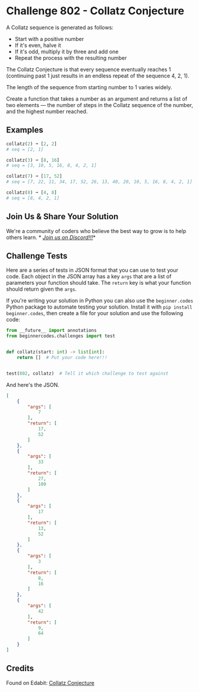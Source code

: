 # Challenge 802 - Collatz Conjecture

A Collatz sequence is generated as follows:
- Start with a positive number
- If it's even, halve it
- If it's odd, multiply it by three and add one
- Repeat the process with the resulting number

The Collatz Conjecture is that every sequence eventually reaches 1 (continuing past 1 just results in an endless repeat of the sequence 4, 2, 1).

The length of the sequence from starting number to 1 varies widely.

Create a function that takes a number as an argument and returns a list of two elements — the number of steps in the Collatz sequence of the number, and the highest number reached.

## Examples
```python
collatz(2) ➞ [2, 2]
# seq = [2, 1]

collatz(3) ➞ [8, 16]
# seq = [3, 10, 5, 16, 8, 4, 2, 1]

collatz(7) ➞ [17, 52]
# seq = [7, 22, 11, 34, 17, 52, 26, 13, 40, 20, 10, 5, 16, 8, 4, 2, 1]

collatz(8) ➞ [4, 8]
# seq = [8, 4, 2, 1]
```
## Join Us & Share Your Solution

We're a community of coders who believe the best way to grow is to help others learn. *
*[Join us on Discord!!!](https://discord.gg/sfHykntuGy)**

## Challenge Tests

Here are a series of tests in JSON format that you can use to test your code. Each object in the JSON array has a
key `args` that are a list of parameters your function should take. The `return` key is what your function should return
given the `args`.

If you're writing your solution in Python you can also use the `beginner.codes` Python package to automate testing your
solution. Install it with `pip install beginner.codes`, then create a file for your solution and use the following code:

```python
from __future__ import annotations
from beginnercodes.challenges import test


def collatz(start: int) -> list[int]:
    return []  # Put your code here!!!


test(802, collatz)  # Tell it which challenge to test against
```

And here's the JSON.

```json
[
    {
        "args": [
            7
        ],
        "return": [
            17,
            52
        ]
    },
    {
        "args": [
            33
        ],
        "return": [
            27,
            100
        ]
    },
    {
        "args": [
            17
        ],
        "return": [
            13,
            52
        ]
    },
    {
        "args": [
            3
        ],
        "return": [
            8,
            16
        ]
    },
    {
        "args": [
            42
        ],
        "return": [
            9,
            64
        ]
    }
]
```

## Credits

Found on Edabit: [Collatz Conjecture](https://edabit.com/challenge/Z8REdTE5P57f4q7dK)
